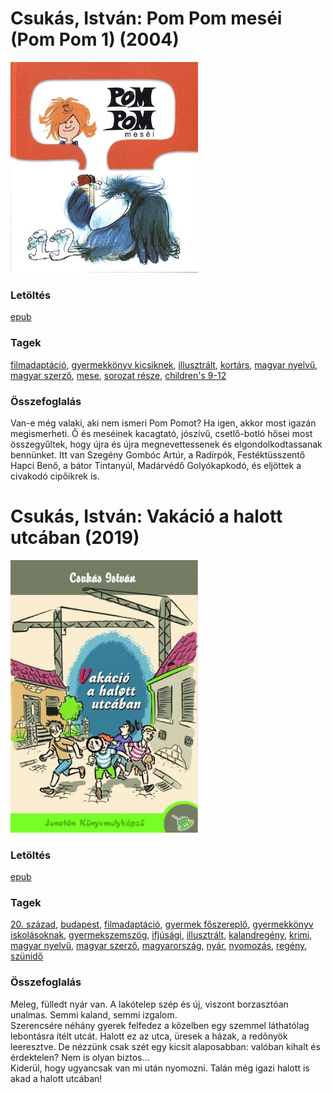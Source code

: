 # <a name="id_799">Csukás, István: Pom Pom meséi (Pom Pom 1) (2004)</a>
<img src="https://github.com/BercziSandor/calibre_lib/raw/main/libs/main/Csukas%2C%20Istvan/Pom%20Pom%20mesei%20%28799%29/cover.jpg" alt="cover" width="300"/>

### Letöltés
[epub](https://github.com/BercziSandor/calibre_lib/raw/main/libs/main/Csukas%2C%20Istvan/Pom%20Pom%20mesei%20%28799%29/Pom%20Pom%20mesei%20-%20Csukas%2C%20Istvan.epub)

### Tagek
[filmadaptáció](https://github.com/berczisandor/calibre_lib/blob/main/libs/main/_tags/filmadapt%c3%a1ci%c3%b3.md), [gyermekkönyv kicsiknek](https://github.com/berczisandor/calibre_lib/blob/main/libs/main/_tags/gyermekk%c3%b6nyv%20kicsiknek.md), [illusztrált](https://github.com/berczisandor/calibre_lib/blob/main/libs/main/_tags/illusztr%c3%a1lt.md), [kortárs](https://github.com/berczisandor/calibre_lib/blob/main/libs/main/_tags/kort%c3%a1rs.md), [magyar nyelvű](https://github.com/berczisandor/calibre_lib/blob/main/libs/main/_tags/magyar%20nyelv%c5%b1.md), [magyar szerző](https://github.com/berczisandor/calibre_lib/blob/main/libs/main/_tags/magyar%20szerz%c5%91.md), [mese](https://github.com/berczisandor/calibre_lib/blob/main/libs/main/_tags/mese.md), [sorozat része](https://github.com/berczisandor/calibre_lib/blob/main/libs/main/_tags/sorozat%20r%c3%a9sze.md), [children's 9-12](https://github.com/berczisandor/calibre_lib/blob/main/libs/main/_tags/children%27s%209-12.md)

### Összefoglalás
<div>
<p>Van-e még valaki, aki nem ismeri Pom Pomot? Ha igen, akkor most igazán megismerheti. Ő és meséinek kacagtató, jószívű, csetlő-botló hősei most összegyűltek, hogy újra és újra megnevettessenek és elgondolkodtassanak bennünket. Itt van Szegény Gombóc Artúr, a Radírpók, Festéktüsszentő Hapci Benő, a bátor Tintanyúl, Madárvédő Golyókapkodó, és eljöttek a civakodó cipőikrek is.</p></div>


# <a name="id_1412">Csukás, István: Vakáció a halott utcában (2019)</a>
<img src="https://github.com/BercziSandor/calibre_lib/raw/main/libs/main/Csukas%2C%20Istvan/Vakacio%20a%20halott%20utcaban%20%281412%29/cover.jpg" alt="cover" width="300"/>

### Letöltés
[epub](https://github.com/BercziSandor/calibre_lib/raw/main/libs/main/Csukas%2C%20Istvan/Vakacio%20a%20halott%20utcaban%20%281412%29/Vakacio%20a%20halott%20utcaban%20-%20Csukas%2C%20Istvan.epub)

### Tagek
[20. század](https://github.com/berczisandor/calibre_lib/blob/main/libs/main/_tags/20.%20sz%c3%a1zad.md), [budapest](https://github.com/berczisandor/calibre_lib/blob/main/libs/main/_tags/budapest.md), [filmadaptáció](https://github.com/berczisandor/calibre_lib/blob/main/libs/main/_tags/filmadapt%c3%a1ci%c3%b3.md), [gyermek főszereplő](https://github.com/berczisandor/calibre_lib/blob/main/libs/main/_tags/gyermek%20f%c5%91szerepl%c5%91.md), [gyermekkönyv iskolásoknak](https://github.com/berczisandor/calibre_lib/blob/main/libs/main/_tags/gyermekk%c3%b6nyv%20iskol%c3%a1soknak.md), [gyermekszemszög](https://github.com/berczisandor/calibre_lib/blob/main/libs/main/_tags/gyermekszemsz%c3%b6g.md), [ifjúsági](https://github.com/berczisandor/calibre_lib/blob/main/libs/main/_tags/ifj%c3%bas%c3%a1gi.md), [illusztrált](https://github.com/berczisandor/calibre_lib/blob/main/libs/main/_tags/illusztr%c3%a1lt.md), [kalandregény](https://github.com/berczisandor/calibre_lib/blob/main/libs/main/_tags/kalandreg%c3%a9ny.md), [krimi](https://github.com/berczisandor/calibre_lib/blob/main/libs/main/_tags/krimi.md), [magyar nyelvű](https://github.com/berczisandor/calibre_lib/blob/main/libs/main/_tags/magyar%20nyelv%c5%b1.md), [magyar szerző](https://github.com/berczisandor/calibre_lib/blob/main/libs/main/_tags/magyar%20szerz%c5%91.md), [magyarország](https://github.com/berczisandor/calibre_lib/blob/main/libs/main/_tags/magyarorsz%c3%a1g.md), [nyár](https://github.com/berczisandor/calibre_lib/blob/main/libs/main/_tags/ny%c3%a1r.md), [nyomozás](https://github.com/berczisandor/calibre_lib/blob/main/libs/main/_tags/nyomoz%c3%a1s.md), [regény](https://github.com/berczisandor/calibre_lib/blob/main/libs/main/_tags/reg%c3%a9ny.md), [szünidő](https://github.com/berczisandor/calibre_lib/blob/main/libs/main/_tags/sz%c3%bcnid%c5%91.md)

### Összefoglalás
<div>
<p>Meleg, fülledt nyár van. A lakótelep szép és új, viszont borzasztóan unalmas. Semmi kaland, semmi izgalom.<br>Szerencsére néhány gyerek felfedez a közelben egy szemmel láthatólag lebontásra ítélt utcát. Halott ez az utca, üresek a házak, a redõnyök leeresztve. De nézzünk csak szét egy kicsit alaposabban: valóban kihalt és érdektelen? Nem is olyan biztos… <br>Kiderül, hogy ugyancsak van mi után nyomozni. Talán még igazi halott is akad a halott utcában!</p></div>



